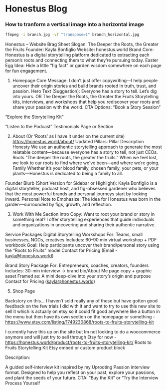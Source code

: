 # Honestus Blog

### How to tranform a vertical image into a horizontal image

```bash
ffmpeg -i branch.jpg -vf "transpose=1" branch_horizontal.jpg
```

Honestus – Website Brag Sheet
Slogan: The Deeper the Roots, the Greater the Fruits
 Founder: Kayla Bonfiglio
 Website: honestus.world
 Brand Core: Honestus is a digital storytelling platform dedicated to extracting each person’s roots and connecting them to what they’re pursuing today.
Easter Egg Idea: Hide a little “fig fact” or garden wisdom somewhere on each page for fun engagement.
1. Homepage
Core Message:
I don’t just offer copywriting—I help people uncover their origin stories and build brands rooted in truth, trust, and passion.
Hero Text (Suggestion):
Everyone has a story to tell. Let’s dig into yours. OR The Deeper the Roots, the Greater the Fruits
Storytelling kits, interviews, and workshops that help you rediscover your roots and share your passion with the world.
CTA Options:
“Book a Story Session”


“Explore the Storytelling Kit”


“Listen to the Podcast”
Testimonials Page or Section



2. About (Or ‘Roots’ as I have it under on the current site) https://honestus.world/about/ 
Updated Pillars:
Pillar
Description
Honesty
We use an authentic storytelling approach to generate the most relatable content—because everyone has a story to tell, not just CEOs.
Roots
“The deeper the roots, the greater the fruits.” When we feel lost, we look to our roots to find where we’ve been—and where we’re going.
Family
Whether it’s your blood family, chosen family, your pets, or your plants—Honestus is dedicated to being a family to all.

Founder Blurb (Short Version for Sidebar or Highlight):
 Kayla Bonfiglio is a digital storyteller, podcast host, and fig-obsessed gardener who believes that the most powerful brands and personal journeys start by looking inward.
Personal Note to Emphasize:
The idea for Honestus was born in the garden—surrounded by figs, growth, and reflection.



3. Work With Me Section 
Intro Copy: Want to root your brand or story in something real? I offer storytelling experiences that guide individuals and organizations in uncovering and sharing their authentic narrative.

Service Packages
Digital Storytelling Workshops
For: Teams, small businesses, NGOs, creatives
Includes: 60–90 min virtual workshop + PDF workbook
Goal: Help participants uncover their brand/personal story using the “Roots to Fruits” model
Contact for Pricing (Email - kayla@honestus.world)

Brand Story Package
For: Entrepreneurs, coaches, creators, founders
Includes: 30-min interview → brand bio/About Me page copy + graphic asset
Framed as: A mini deep-dive into your story’s origin and purpose
Contact for Pricing (kayla@honestus.world)

5. Shop Page

Backstory on this… I haven’t sold really any of these but have gotten good feedback on the few trials I did with it and want to try to use this new site to sell it which is actually on etsy so it could fit good anywhere like a button in the menu but then have its own section on the homepage or something - https://www.etsy.com/listing/1749230868/roots-to-fruits-storytelling-kit

I currently have this up on the site but Im not looking to do a woocommerce anymore and will just try to sell through Etsy for now - https://honestus.world/product/roots-to-fruits-storytelling-kit/ 
Roots to Fruits Storytelling Kit
Etsy embed or custom product block


Description:

A guided self-interview kit inspired by my Uprooting Passion interview format. Designed to help you reflect on your past, explore your passions, and plant the seeds of your future.
CTA: “Buy the Kit” or “Try the Interview Process Yourself














